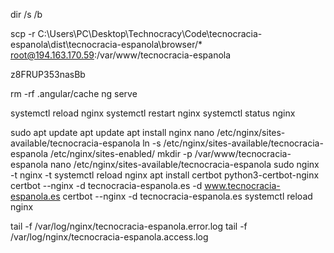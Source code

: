 dir /s /b

scp -r C:\Users\PC\Desktop\Technocracy\Code\tecnocracia-espanola\dist\tecnocracia-espanola\browser/* root@194.163.170.59:/var/www/tecnocracia-espanola

z8FRUP353nasBb

rm -rf .angular/cache
ng serve

systemctl reload nginx
systemctl restart nginx
systemctl status nginx



sudo apt update
apt update
apt install nginx
nano /etc/nginx/sites-available/tecnocracia-espanola
ln -s /etc/nginx/sites-available/tecnocracia-espanola /etc/nginx/sites-enabled/
mkdir -p /var/www/tecnocracia-espanola
nano /etc/nginx/sites-available/tecnocracia-espanola
sudo nginx -t
nginx -t
systemctl reload nginx
apt install certbot python3-certbot-nginx
certbot --nginx -d tecnocracia-espanola.es -d www.tecnocracia-espanola.es
certbot --nginx -d tecnocracia-espanola.es
systemctl reload nginx

 tail -f /var/log/nginx/tecnocracia-espanola.error.log
 tail -f /var/log/nginx/tecnocracia-espanola.access.log